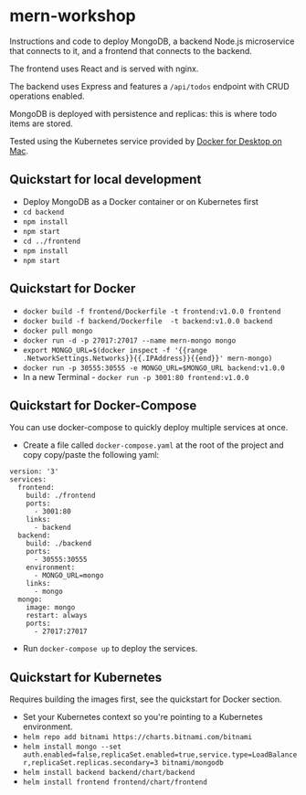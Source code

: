 # mern-workshop

Instructions and code to deploy MongoDB, a backend Node.js microservice that connects to it, and a frontend that connects to the backend.

The frontend uses React and is served with nginx.

The backend uses Express and features a `/api/todos` endpoint with CRUD operations enabled.

MongoDB is deployed with persistence and replicas: this is where todo items are stored.

Tested using the Kubernetes service provided by [Docker for Desktop on Mac](https://docs.docker.com/docker-for-mac/kubernetes/).

## Quickstart for local development
- Deploy MongoDB as a Docker container or on Kubernetes first
- `cd backend`
- `npm install`
- `npm start`
- `cd ../frontend`
- `npm install`
- `npm start`

## Quickstart for Docker
- `docker build -f frontend/Dockerfile -t frontend:v1.0.0 frontend`
- `docker build -f backend/Dockerfile  -t backend:v1.0.0 backend`
- `docker pull mongo`
- `docker run -d -p 27017:27017 --name mern-mongo mongo `
- `export MONGO_URL=$(docker inspect -f '{{range .NetworkSettings.Networks}}{{.IPAddress}}{{end}}' mern-mongo)`
- `docker run -p 30555:30555 -e MONGO_URL=$MONGO_URL backend:v1.0.0`
- In a new Terminal - `docker run -p 3001:80 frontend:v1.0.0`

## Quickstart for Docker-Compose
You can use docker-compose to quickly deploy multiple services at once.

- Create a file called `docker-compose.yaml` at the root of the project and copy copy/paste the following yaml:

```
version: '3'
services:
  frontend:
    build: ./frontend
    ports:
      - 3001:80
    links:
      - backend
  backend:
    build: ./backend
    ports:
      - 30555:30555
    environment:
      - MONGO_URL=mongo
    links:
      - mongo
  mongo:
    image: mongo
    restart: always
    ports:
      - 27017:27017
```
- Run `docker-compose up` to deploy the services.

## Quickstart for Kubernetes
Requires building the images first, see the quickstart for Docker section.

- Set your Kubernetes context so you're pointing to a Kubernetes environment.
- `helm repo add bitnami https://charts.bitnami.com/bitnami`
- `helm install mongo --set auth.enabled=false,replicaSet.enabled=true,service.type=LoadBalancer,replicaSet.replicas.secondary=3 bitnami/mongodb`
- `helm install backend backend/chart/backend`
- `helm install frontend frontend/chart/frontend`
